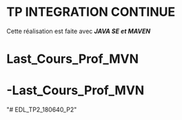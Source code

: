 # TP INTEGRATION CONTINUE  
Cette réalisation est faite avec ***JAVA SE et MAVEN***
# Last_Cours_Prof_MVN
# -Last_Cours_Prof_MVN
"# EDL_TP2_180640_P2" 
